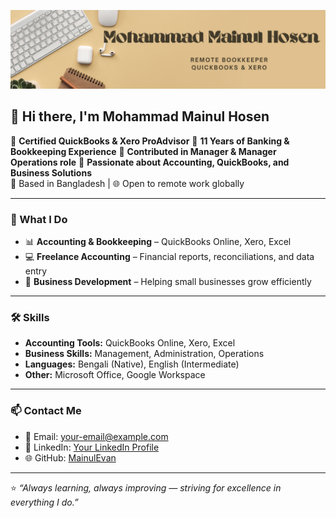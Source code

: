 ![Banner](https://github.com/MainulEvan/MainulEvan/blob/main/Mohammad%20Mainul%20Hosen.png?raw=true)

## 👋 Hi there, I'm Mohammad Mainul Hosen

🌟 **Certified QuickBooks & Xero ProAdvisor**
🌟 **11 Years of Banking & Bookkeeping Experience**
🌟 **Contributed in Manager & Manager Operations role**
🌟 **Passionate about Accounting, QuickBooks, and Business Solutions**  
📍 Based in Bangladesh | 🌐 Open to remote work globally

---

### 💼 What I Do
- 📊 **Accounting & Bookkeeping** – QuickBooks Online, Xero, Excel  
- 💻 **Freelance Accounting** – Financial reports, reconciliations, and data entry  
- 🎯 **Business Development** – Helping small businesses grow efficiently

---

### 🛠 Skills
- **Accounting Tools:** QuickBooks Online, Xero, Excel  
- **Business Skills:** Management, Administration, Operations  
- **Languages:** Bengali (Native), English (Intermediate)  
- **Other:** Microsoft Office, Google Workspace

---

### 📫 Contact Me
- 📧 Email: [your-email@example.com](mailto:your-email@example.com)  
- 💼 LinkedIn: [Your LinkedIn Profile](https://www.linkedin.com/)  
- 🌐 GitHub: [MainulEvan](https://github.com/MainulEvan)  

---

⭐ _“Always learning, always improving — striving for excellence in everything I do.”_

